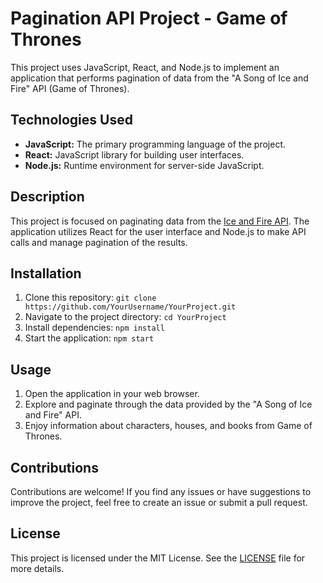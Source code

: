 # Pagination API Project - Game of Thrones

This project uses JavaScript, React, and Node.js to implement an application that performs pagination of data from the "A Song of Ice and Fire" API (Game of Thrones).

## Technologies Used

- **JavaScript:** The primary programming language of the project.
- **React:** JavaScript library for building user interfaces.
- **Node.js:** Runtime environment for server-side JavaScript.

## Description

This project is focused on paginating data from the [Ice and Fire API](https://anapioficeandfire.com/Documentation). The application utilizes React for the user interface and Node.js to make API calls and manage pagination of the results.

## Installation

1. Clone this repository: `git clone https://github.com/YourUsername/YourProject.git`
2. Navigate to the project directory: `cd YourProject`
3. Install dependencies: `npm install`
4. Start the application: `npm start`

## Usage

1. Open the application in your web browser.
2. Explore and paginate through the data provided by the "A Song of Ice and Fire" API.
3. Enjoy information about characters, houses, and books from Game of Thrones.

## Contributions

Contributions are welcome! If you find any issues or have suggestions to improve the project, feel free to create an issue or submit a pull request.

## License

This project is licensed under the MIT License. See the [LICENSE](LICENSE) file for more details.
